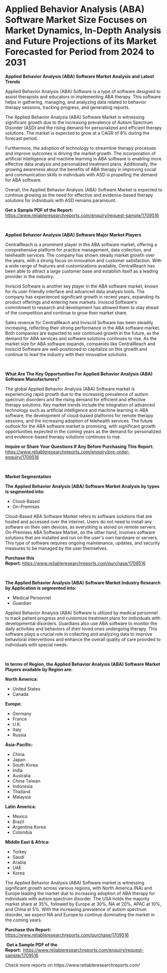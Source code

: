 <p><h1>Applied Behavior Analysis (ABA) Software Market Size Focuses on Market Dynamics, In-Depth Analysis and Future Projections of its Market Forecasted for Period from 2024 to 2031</h1></p><p><strong>Applied Behavior Analysis (ABA) Software Market Analysis and Latest Trends</strong></p>
<p><p>Applied Behavior Analysis (ABA) Software is a type of software designed to assist therapists and educators in implementing ABA therapy. This software helps in gathering, managing, and analyzing data related to behavior therapy sessions, tracking progress, and generating reports.</p><p>The Applied Behavior Analysis (ABA) Software Market is witnessing significant growth due to the increasing prevalence of Autism Spectrum Disorder (ASD) and the rising demand for personalized and efficient therapy solutions. The market is expected to grow at a CAGR of 8% during the forecast period. </p><p>Furthermore, the adoption of technology to streamline therapy processes and improve outcomes is driving the market growth. The incorporation of artificial intelligence and machine learning in ABA software is enabling more effective data analysis and personalized treatment plans. Additionally, the growing awareness about the benefits of ABA therapy in improving social and communication skills in individuals with ASD is propelling the demand for ABA software.</p><p>Overall, the Applied Behavior Analysis (ABA) Software Market is expected to continue growing as the need for effective and evidence-based therapy solutions for individuals with ASD remains paramount.</p></p>
<p><strong>Get a Sample PDF of the Report:&nbsp;</strong> <a href="https://www.reliableresearchreports.com/enquiry/request-sample/1709516">https://www.reliableresearchreports.com/enquiry/request-sample/1709516</a></p>
<p>&nbsp;</p>
<p><strong>Applied Behavior Analysis (ABA) Software Major Market Players</strong></p>
<p><p>CentralReach is a prominent player in the ABA software market, offering a comprehensive platform for practice management, data collection, and telehealth services. The company has shown steady market growth over the years, with a strong focus on innovation and customer satisfaction. With a wide range of features and customizations available, CentralReach has been able to attract a large customer base and establish itself as a leading provider in the industry.</p><p>Inviscid Software is another key player in the ABA software market, known for its user-friendly interface and advanced data analysis tools. The company has experienced significant growth in recent years, expanding its product offerings and entering new markets. Inviscid Software's commitment to research and development has allowed them to stay ahead of the competition and continue to grow their market share.</p><p>Sales revenue for CentralReach and Inviscid Software has been steadily increasing, reflecting their strong performance in the ABA software market. Both companies are expected to see continued growth in the future, as the demand for ABA services and software solutions continues to rise. As the market size for ABA software expands, companies like CentralReach and Inviscid Software are well-positioned to capitalize on this growth and continue to lead the industry with their innovative solutions.</p></p>
<p>&nbsp;</p>
<p><strong>What Are The Key Opportunities For Applied Behavior Analysis (ABA) Software Manufacturers?</strong></p>
<p><p>The global Applied Behavior Analysis (ABA) Software market is experiencing rapid growth due to the increasing prevalence of autism spectrum disorders and the rising demand for efficient and effective therapy solutions. Key market trends include the integration of advanced technology such as artificial intelligence and machine learning in ABA software, the development of cloud-based platforms for remote therapy sessions, and the increasing adoption of telehealth services. The future outlook for the ABA software market is promising, with significant growth opportunities expected in the coming years as the demand for personalized and evidence-based therapy solutions continues to rise.</p></p>
<p><strong>Inquire or Share Your Questions If Any Before Purchasing This Report:</strong> <a href="https://www.reliableresearchreports.com/enquiry/pre-order-enquiry/1709516">https://www.reliableresearchreports.com/enquiry/pre-order-enquiry/1709516</a></p>
<p>&nbsp;</p>
<p><strong>Market Segmentation</strong></p>
<p><strong>The Applied Behavior Analysis (ABA) Software Market Analysis by types is segmented into:</strong></p>
<p><ul><li>Cloud-Based</li><li>On-Premises</li></ul></p>
<p><p>Cloud-Based ABA Software Market refers to software solutions that are hosted and accessed over the internet. Users do not need to install any software on their own devices, as everything is stored on remote servers. On-Premises ABA Software Market, on the other hand, involves software solutions that are installed and run on the user's own hardware or servers. This type of software requires ongoing maintenance, updates, and security measures to be managed by the user themselves.</p></p>
<p><strong>Purchase this Report:&nbsp;</strong><a href="https://www.reliableresearchreports.com/purchase/1709516">https://www.reliableresearchreports.com/purchase/1709516</a></p>
<p>&nbsp;</p>
<p><strong>The Applied Behavior Analysis (ABA) Software Market Industry Research by Application is segmented into:</strong></p>
<p><ul><li>Medical Personnel</li><li>Guardian</li></ul></p>
<p><p>Applied Behavior Analysis (ABA) Software is utilized by medical personnel to track patient progress and customize treatment plans for individuals with developmental disorders. Guardians also use ABA software to monitor the daily activities and behaviors of their loved ones undergoing therapy. This software plays a crucial role in collecting and analyzing data to improve behavioral interventions and enhance the overall quality of care provided to individuals with special needs.</p></p>
<p>&nbsp;</p>
<p><strong>In terms of Region, the Applied Behavior Analysis (ABA) Software Market Players available by Region are:</strong></p>
<p>
    <p> <strong> North America: </strong>
        <ul>
            <li>United States</li>
            <li>Canada</li>
        </ul>
        </p> 
    <p> <strong> Europe: </strong>
        <ul>
            <li>Germany</li>
            <li>France</li>
            <li>U.K.</li>
            <li>Italy</li>
            <li>Russia</li>
        </ul>
        </p> 
    <p> <strong> Asia-Pacific: </strong>
        <ul>
            <li>China</li>
            <li>Japan</li>
            <li>South Korea</li>
            <li>India</li>
            <li>Australia</li>
            <li>China Taiwan</li>
            <li>Indonesia</li>
            <li>Thailand</li>
            <li>Malaysia</li>
        </ul>
        </p> 
    <p> <strong> Latin America: </strong>
        <ul>
            <li>Mexico</li>
            <li>Brazil</li>
            <li>Argentina Korea</li>
            <li>Colombia</li>
        </ul>
        </p> 
    <p> <strong> Middle East & Africa: </strong>
        <ul>
            <li>Turkey</li>
            <li>Saudi</li>
            <li>Arabia</li>
            <li>UAE</li>
            <li>Korea</li>
        </ul>
    </p>
    </p>
<p><p>The Applied Behavior Analysis (ABA) Software market is witnessing significant growth across various regions, with North America (NA) and Europe leading the market due to increasing adoption of ABA therapy for individuals with autism spectrum disorder. The USA holds the majority market share at 35%, followed by Europe at 30%, NA at 20%, APAC at 10%, and China at 5%. With the increasing prevalence of autism spectrum disorder, we expect NA and Europe to continue dominating the market in the coming years.</p></p>
<p><strong>Purchase this Report: </strong><a href="https://www.reliableresearchreports.com/purchase/1709516">https://www.reliableresearchreports.com/purchase/1709516</a></p>
<p>&nbsp;<strong>Get a Sample PDF of the Report:&nbsp;&nbsp;</strong><a href="https://www.reliableresearchreports.com/enquiry/request-sample/1709516">https://www.reliableresearchreports.com/enquiry/request-sample/1709516</a></p>
<p><strong></strong></p>
<p>Check more reports on https://www.reliableresearchreports.com/</p>
